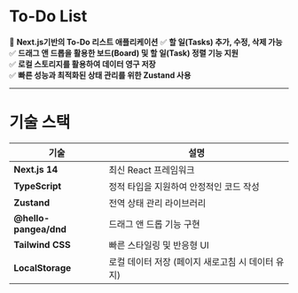 # To-Do List

📌 **Next.js기반의 To-Do 리스트 애플리케이션** 
✅ **할 일(Tasks) 추가, 수정, 삭제 가능**  
✅ **드래그 앤 드롭을 활용한 보드(Board) 및 할 일(Task) 정렬 기능 지원**  
✅ **로컬 스토리지를 활용하여 데이터 영구 저장**  
✅ **빠른 성능과 최적화된 상태 관리를 위한 Zustand 사용**

----

# 기술 스택
| 기술 | 설명 |
|------|------|
| **Next.js 14** | 최신 React 프레임워크 |
| **TypeScript** | 정적 타입을 지원하여 안정적인 코드 작성 |
| **Zustand** | 전역 상태 관리 라이브러리 |
| **@hello-pangea/dnd** | 드래그 앤 드롭 기능 구현 |
| **Tailwind CSS** | 빠른 스타일링 및 반응형 UI |
| **LocalStorage** | 로컬 데이터 저장 (페이지 새로고침 시 데이터 유지) |